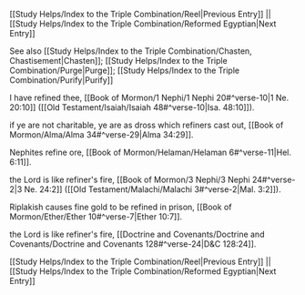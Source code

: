 [[Study Helps/Index to the Triple Combination/Reel|Previous Entry]]  ||  [[Study Helps/Index to the Triple Combination/Reformed Egyptian|Next Entry]]

 See also [[Study Helps/Index to the Triple Combination/Chasten, Chastisement|Chasten]]; [[Study Helps/Index to the Triple Combination/Purge|Purge]]; [[Study Helps/Index to the Triple Combination/Purify|Purify]]

 I have refined thee, [[Book of Mormon/1 Nephi/1 Nephi 20#^verse-10|1 Ne. 20:10]] ([[Old Testament/Isaiah/Isaiah 48#^verse-10|Isa. 48:10]]).

 if ye are not charitable, ye are as dross which refiners cast out, [[Book of Mormon/Alma/Alma 34#^verse-29|Alma 34:29]].

 Nephites refine ore, [[Book of Mormon/Helaman/Helaman 6#^verse-11|Hel. 6:11]].

 the Lord is like refiner's fire, [[Book of Mormon/3 Nephi/3 Nephi 24#^verse-2|3 Ne. 24:2]] ([[Old Testament/Malachi/Malachi 3#^verse-2|Mal. 3:2]]).

 Riplakish causes fine gold to be refined in prison, [[Book of Mormon/Ether/Ether 10#^verse-7|Ether 10:7]].

 the Lord is like refiner's fire, [[Doctrine and Covenants/Doctrine and Covenants/Doctrine and Covenants 128#^verse-24|D&C 128:24]].

[[Study Helps/Index to the Triple Combination/Reel|Previous Entry]]  ||  [[Study Helps/Index to the Triple Combination/Reformed Egyptian|Next Entry]]
